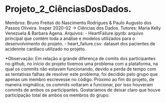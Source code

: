 # Projeto_2_CiênciasDosDados.
Membros: Bruno Freitas do Nascimento Rodrigues & Paulo Augusto dos Passos Oliveira. 
Insper 2020-02 -> Ciências dos Dados.
Tutores: Maria Kelly Venezuela & Barbara Agena. 
Arquivos:
    - HeartFailure.ipynb: arquivo principal que contém toda a análise e modelos utilizados para o desenvolvimento do projeto.
    - heart_failure.csv: dataset dos pacientes de acidennte cardíaco utilizado no projeto.

*Observação: Em relação a grande diferença de comits dos participantes no github, no início do projeto tivemos uma problema com a plataforma, na qual os commits não estavam funcionando, devido a perda de tempo com as tentativas falhas de resolver este problema, foi decidido pelo grupo que apenas um membro escrevesse no código. Próximo ao fim do projeto, de maneira inigmática, os commits voltaram a funcionar, por isso houveram commits de ambos os participantes. Gostaríamos de deixar claro que houve participação total de ambos os membros do grupo.    